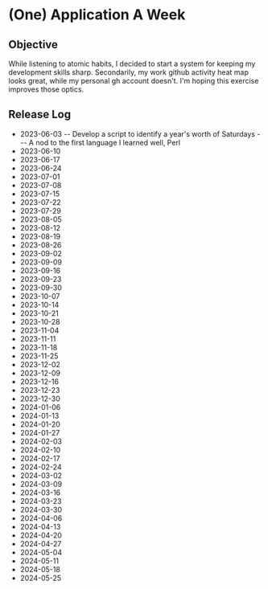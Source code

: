 # (One) Application A Week

## Objective
While listening to atomic habits, I decided to start a system for keeping my development skills sharp.
Secondarily, my work github activity heat map looks great, while my personal gh account doesn't. I'm hoping this exercise improves those optics.

## Release Log

- 2023-06-03
-- Develop a script to identify a year's worth of Saturdays
--- A nod to the first language I learned well, Perl
- 2023-06-10
- 2023-06-17
- 2023-06-24
- 2023-07-01
- 2023-07-08
- 2023-07-15
- 2023-07-22
- 2023-07-29
- 2023-08-05
- 2023-08-12
- 2023-08-19
- 2023-08-26
- 2023-09-02
- 2023-09-09
- 2023-09-16
- 2023-09-23
- 2023-09-30
- 2023-10-07
- 2023-10-14
- 2023-10-21
- 2023-10-28
- 2023-11-04
- 2023-11-11
- 2023-11-18
- 2023-11-25
- 2023-12-02
- 2023-12-09
- 2023-12-16
- 2023-12-23
- 2023-12-30
- 2024-01-06
- 2024-01-13
- 2024-01-20
- 2024-01-27
- 2024-02-03
- 2024-02-10
- 2024-02-17
- 2024-02-24
- 2024-03-02
- 2024-03-09
- 2024-03-16
- 2024-03-23
- 2024-03-30
- 2024-04-06
- 2024-04-13
- 2024-04-20
- 2024-04-27
- 2024-05-04
- 2024-05-11
- 2024-05-18
- 2024-05-25

